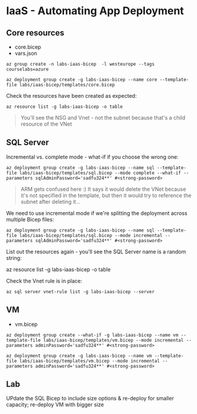 # IaaS - Automating App Deployment

## Core resources

- core.bicep
- vars.json

```
az group create -n labs-iaas-bicep  -l westeurope --tags courselabs=azure

az deployment group create -g labs-iaas-bicep --name core --template-file labs/iaas-bicep/templates/core.bicep
```

Check the resources have been created as expected:

```
az resource list -g labs-iaas-bicep -o table
```

> You'll see the NSG and Vnet - not the subnet because that's a child resource of the VNet


## SQL Server

Incremental vs. complete mode - what-if if you choose the wrong one:

```
az deployment group create -g labs-iaas-bicep --name sql --template-file labs/iaas-bicep/templates/sql.bicep --mode complete --what-if --parameters sqlAdminPassword='sadfu324**' #<strong-password>
```

> ARM gets confused here :) It says it would delete the VNet because it's not specified in the template, but then it would try to reference the subnet after deleting it...

We need to use incremental mode if we're splitting the deployment across multiple Bicep files:

```
az deployment group create -g labs-iaas-bicep --name sql --template-file labs/iaas-bicep/templates/sql.bicep --mode incremental --parameters sqlAdminPassword='sadfu324**' #<strong-password>
```

List out the resources again - you'll see the SQL Server name is a random string:

az resource list -g labs-iaas-bicep -o table

Check the Vnet rule is in place:

```
az sql server vnet-rule list -g labs-iaas-bicep --server
```

## VM

- vm.bicep

```
az deployment group create --what-if -g labs-iaas-bicep --name vm --template-file labs/iaas-bicep/templates/vm.bicep --mode incremental --parameters adminPassword='sadfu324**' #<strong-password>
```

```
az deployment group create -g labs-iaas-bicep --name vm --template-file labs/iaas-bicep/templates/vm.bicep --mode incremental --parameters adminPassword='sadfu324**' #<strong-password>
```


## Lab

UPdate the SQL Bicep to include size options & re-deploy for smaller capacity; re-deploy VM with bigger size
